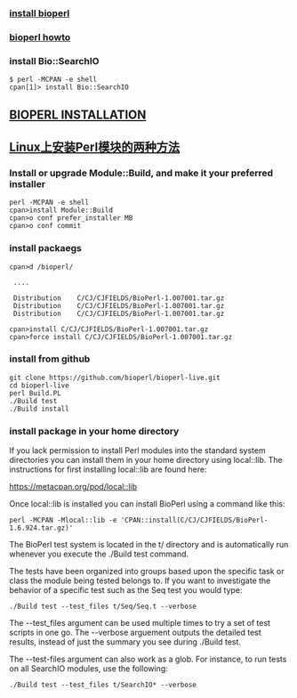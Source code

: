 ### [install bioperl](http://bioperl.org/INSTALL.html)
### [bioperl howto](http://bioperl.org/howtos/BioGraphics_HOWTO.html)

### install Bio::SearchIO
```
$ perl -MCPAN -e shell
cpan[1]> install Bio::SearchIO

```




## [BIOPERL INSTALLATION](http://bioperl.org/INSTALL.html)
## [Linux上安装Perl模块的两种方法](http://www.cnblogs.com/zhangchaoyang/articles/2610573.html)

### Install or upgrade **Module::Build**, and make it your preferred installer
```
perl -MCPAN -e shell
cpan>install Module::Build
cpan>o conf prefer_installer MB
cpan>o conf commit
```

### install packaegs
```
cpan>d /bioperl/

 ....

 Distribution    C/CJ/CJFIELDS/BioPerl-1.007001.tar.gz
 Distribution    C/CJ/CJFIELDS/BioPerl-1.007001.tar.gz
 Distribution    C/CJ/CJFIELDS/BioPerl-1.007001.tar.gz

cpan>install C/CJ/CJFIELDS/BioPerl-1.007001.tar.gz
cpan>force install C/CJ/CJFIELDS/BioPerl-1.007001.tar.gz
```


### install from github
```
git clone https://github.com/bioperl/bioperl-live.git
cd bioperl-live
perl Build.PL
./Build test
./Build install
```

### install package in your home directory 
If you lack permission to install Perl modules into the standard system directories you can install them in your home directory using local::lib. The instructions for first installing local::lib are found here:

https://metacpan.org/pod/local::lib

Once local::lib is installed you can install BioPerl using a command like this:
```
perl -MCPAN -Mlocal::lib -e 'CPAN::install(C/CJ/CJFIELDS/BioPerl-1.6.924.tar.gz)'
```

The BioPerl test system is located in the t/ directory and is automatically run whenever you execute the ./Build test command.

The tests have been organized into groups based upon the specific task or class the module being tested belongs to. If you want to investigate the behavior of a specific test such as the Seq test you would type:
```
./Build test --test_files t/Seq/Seq.t --verbose
```

The --test_files argument can be used multiple times to try a set of test scripts in one go. The --verbose arguement outputs the detailed test results, instead of just the summary you see during ./Build test.

The --test-files argument can also work as a glob. For instance, to run tests on all SearchIO modules, use the following:
```
./Build test --test_files t/SearchIO* --verbose
```


